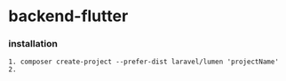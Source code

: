 # backend-flutter

### installation
    1. composer create-project --prefer-dist laravel/lumen 'projectName'
    2.
